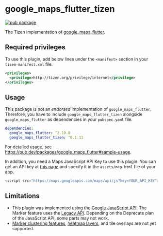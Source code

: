 # google_maps_flutter_tizen

[![pub package](https://img.shields.io/pub/v/google_maps_flutter_tizen.svg)](https://pub.dev/packages/google_maps_flutter_tizen)

The Tizen implementation of [google_maps_flutter](https://pub.dev/packages/google_maps_flutter).

## Required privileges

To use this plugin, add below lines under the `<manifest>` section in your `tizen-manifest.xml` file.

```xml
<privileges>
  <privilege>http://tizen.org/privilege/internet</privilege>
</privileges>
```

## Usage

This package is not an _endorsed_ implementation of `google_maps_flutter`. Therefore, you have to include `google_maps_flutter_tizen` alongside `google_maps_flutter` as dependencies in your `pubspec.yaml` file.

```yaml
dependencies:
  google_maps_flutter: ^2.10.0
  google_maps_flutter_tizen: ^0.1.11
```

For detailed usage, see https://pub.dev/packages/google_maps_flutter#sample-usage.

In addition, you need a Maps JavaScript API Key to use this plugin. You can get an API key at [this page](https://developers.google.com/maps/documentation/javascript/get-api-key) and specify it in the `assets/map.html` file of your app.

```js
<script src="https://maps.googleapis.com/maps/api/js?key=YOUR_API_KEY">
```

## Limitations

- This plugin was implemented using the [Google JavaScript API](https://developers.google.com/maps/documentation/javascript/overview).
The Marker feature uses the [Legacy API](https://developers.google.com/maps/documentation/javascript/markers). Depending on the Deprecate plan of the JavaScript API, some parts may not work.
- [Marker clustering features](https://pub.dev/packages/google_maps_flutter_platform_interface/changelog#260), [heatmap layers](https://pub.dev/packages/google_maps_flutter_platform_interface/changelog#290), and tile overlays are not yet supported.
